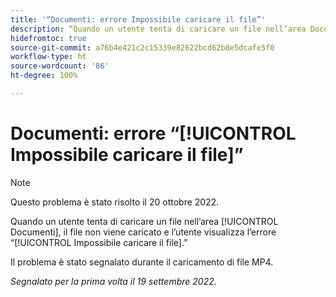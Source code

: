```yaml
---
title: '“Documenti: errore Impossibile caricare il file”'
description: “Quando un utente tenta di caricare un file nell’area Documenti, il file non viene caricato e l’utente visualizza l’errore Impossibile caricare il file.”
hidefromtoc: true
source-git-commit: a76b4e421c2c15339e82622bcd62b8e5dcafe5f0
workflow-type: ht
source-wordcount: '86'
ht-degree: 100%

---
```



# Documenti: errore “[!UICONTROL Impossibile caricare il file]”

<!--This issue is on the Workfront TOC and the Workfront Proof TOC-->

>[!NOTE]
>
>Questo problema è stato risolto il 20 ottobre 2022.

Quando un utente tenta di caricare un file nell’area [!UICONTROL Documenti], il file non viene caricato e l’utente visualizza l’errore “[!UICONTROL Impossibile caricare il file].”

Il problema è stato segnalato durante il caricamento di file MP4.

_Segnalato per la prima volta il 19 settembre 2022._

